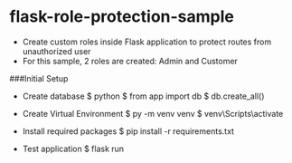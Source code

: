 # flask-role-protection-sample
* Create custom roles inside Flask application to protect routes from unauthorized user
* For this sample, 2 roles are created: Admin and Customer

###Initial Setup
* Create database
$ python
$ from app import db
$ db.create_all()

* Create Virtual Environment
$ py -m venv venv
$ venv\Scripts\activate

* Install required packages
$ pip install -r requirements.txt

* Test application
$ flask run